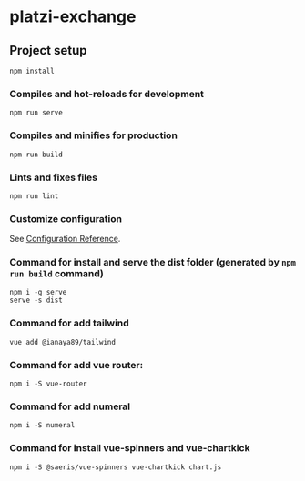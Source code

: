 # platzi-exchange

## Project setup
```
npm install
```

### Compiles and hot-reloads for development
```
npm run serve
```

### Compiles and minifies for production
```
npm run build
```

### Lints and fixes files
```
npm run lint
```

### Customize configuration
See [Configuration Reference](https://cli.vuejs.org/config/).

### Command for install and serve the dist folder (generated by `npm run build` command)
```
npm i -g serve
serve -s dist
```

### Command for add tailwind
```
vue add @ianaya89/tailwind
```

### Command for add vue router:
```
npm i -S vue-router
```

### Command for add numeral
```
npm i -S numeral
```

### Command for install vue-spinners and vue-chartkick
```
npm i -S @saeris/vue-spinners vue-chartkick chart.js
```
